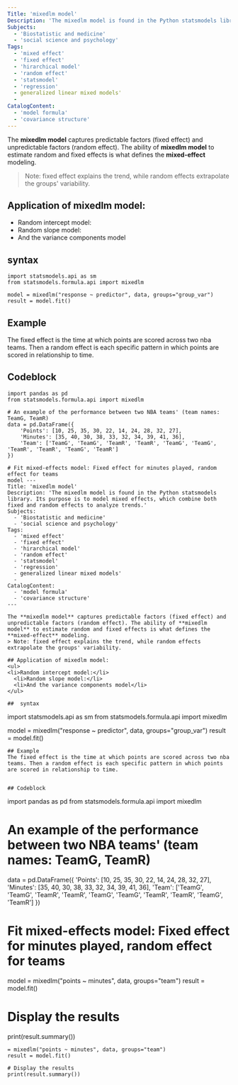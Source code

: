 ```yaml
---
Title: 'mixedlm model'
Description: 'The mixedlm model is found in the Python statsmodels library. Its purpose is to model mixed effects, which combine both fixed and random effects to analyze trends.'
Subjects:
  - 'Biostatistic and medicine'
  - 'social science and psychology'
Tags:
  - 'mixed effect'
  - 'fixed effect'
  - 'hirarchical model'
  - 'random effect'
  - 'statsmodel'
  - 'regression'
  - generalized linear mixed models'
  - 
CatalogContent:
  - 'model formula'
  - 'covariance structure'
---
```


The **mixedlm model** captures predictable factors (fixed effect) and unpredictable factors (random effect). The ability of **mixedlm model** to estimate random and fixed effects is what defines the **mixed-effect** modeling.
> Note: fixed effect explains the trend, while random effects extrapolate the groups' variability.

## Application of mixedlm model:
<ul>
<li>Random intercept model:</li>
  <li>Random slope model:</li>
  <li>And the variance components model</li>
</ul>

##  syntax
```
import statsmodels.api as sm
from statsmodels.formula.api import mixedlm

model = mixedlm("response ~ predictor", data, groups="group_var")
result = model.fit()
```
## Example
The fixed effect is the time at which points are scored across two nba teams. Then a random effect is each specific pattern in which points are scored in relationship to time.


## Codeblock
```
import pandas as pd
from statsmodels.formula.api import mixedlm

# An example of the performance between two NBA teams' (team names: TeamG, TeamR)
data = pd.DataFrame({
    'Points': [10, 25, 35, 30, 22, 14, 24, 28, 32, 27],
    'Minutes': [35, 40, 30, 38, 33, 32, 34, 39, 41, 36],
    'Team': ['TeamG', 'TeamG', 'TeamR', 'TeamR', 'TeamG', 'TeamG', 'TeamR', 'TeamR', 'TeamG', 'TeamR']
})

# Fit mixed-effects model: Fixed effect for minutes played, random effect for teams
model ---
Title: 'mixedlm model'
Description: 'The mixedlm model is found in the Python statsmodels library. Its purpose is to model mixed effects, which combine both fixed and random effects to analyze trends.'
Subjects:
  - 'Biostatistic and medicine'
  - 'social science and psychology'
Tags:
  - 'mixed effect'
  - 'fixed effect'
  - 'hirarchical model'
  - 'random effect'
  - 'statsmodel'
  - 'regression'
  - generalized linear mixed models'
  - 
CatalogContent:
  - 'model formula'
  - 'covariance structure'
---

The **mixedlm model** captures predictable factors (fixed effect) and unpredictable factors (random effect). The ability of **mixedlm model** to estimate random and fixed effects is what defines the **mixed-effect** modeling.
> Note: fixed effect explains the trend, while random effects extrapolate the groups' variability.

## Application of mixedlm model:
<ul>
<li>Random intercept model:</li>
  <li>Random slope model:</li>
  <li>And the variance components model</li>
</ul>

##  syntax
```
import statsmodels.api as sm
from statsmodels.formula.api import mixedlm

model = mixedlm("response ~ predictor", data, groups="group_var")
result = model.fit()
```
## Example
The fixed effect is the time at which points are scored across two nba teams. Then a random effect is each specific pattern in which points are scored in relationship to time.


## Codeblock
```
import pandas as pd
from statsmodels.formula.api import mixedlm

# An example of the performance between two NBA teams' (team names: TeamG, TeamR)
data = pd.DataFrame({
    'Points': [10, 25, 35, 30, 22, 14, 24, 28, 32, 27],
    'Minutes': [35, 40, 30, 38, 33, 32, 34, 39, 41, 36],
    'Team': ['TeamG', 'TeamG', 'TeamR', 'TeamR', 'TeamG', 'TeamG', 'TeamR', 'TeamR', 'TeamG', 'TeamR']
})

# Fit mixed-effects model: Fixed effect for minutes played, random effect for teams
model = mixedlm("points ~ minutes", data, groups="team")
result = model.fit()

# Display the results
print(result.summary())
```
= mixedlm("points ~ minutes", data, groups="team")
result = model.fit()

# Display the results
print(result.summary())
```
